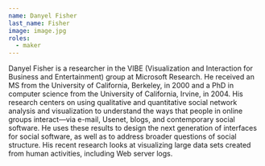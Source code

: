 ```yaml
---
name: Danyel Fisher
last_name: Fisher
image: image.jpg
roles:
  - maker
---
```

Danyel Fisher is a researcher in the VIBE (Visualization and Interaction for Business and Entertainment) group at Microsoft Research. He received an MS from the University of California, Berkeley, in 2000 and a PhD in computer science from the University of California, Irvine, in 2004. His research centers on using qualitative and quantitative social network analysis and visualization to understand the ways that people in online groups interact—via e-mail, Usenet, blogs, and contemporary social software. He uses these results to design the next generation of interfaces for social software, as well as to address broader questions of social structure. His recent research looks at visualizing large data sets created from human activities, including Web server logs.
